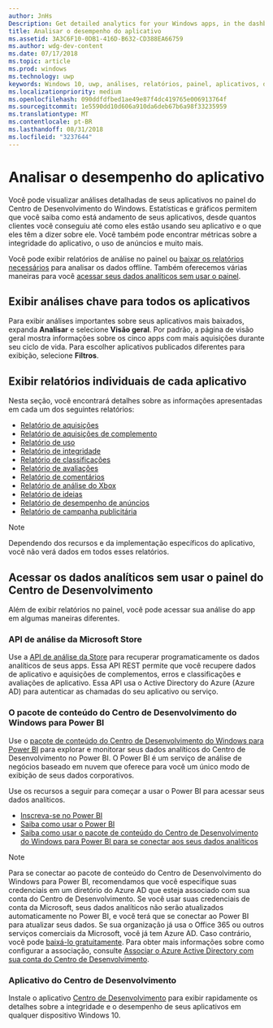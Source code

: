 ```yaml
---
author: JnHs
Description: Get detailed analytics for your Windows apps, in the dashboard or via other methods.
title: Analisar o desempenho do aplicativo
ms.assetid: 3A3C6F10-0DB1-416D-B632-CD388EA66759
ms.author: wdg-dev-content
ms.date: 07/17/2018
ms.topic: article
ms.prod: windows
ms.technology: uwp
keywords: Windows 10, uwp, análises, relatórios, painel, aplicativos, dados, métricas
ms.localizationpriority: medium
ms.openlocfilehash: 090ddfdfbed1ae49e87f4dc419765e006913764f
ms.sourcegitcommit: 1e5590dd10d606a910da6deb67b6a98f33235959
ms.translationtype: MT
ms.contentlocale: pt-BR
ms.lasthandoff: 08/31/2018
ms.locfileid: "3237644"
---
```

# <a name="analyze-app-performance"></a>Analisar o desempenho do aplicativo

Você pode visualizar análises detalhadas de seus aplicativos no painel do Centro de Desenvolvimento do Windows. Estatísticas e gráficos permitem que você saiba como está andamento de seus aplicativos, desde quantos clientes você conseguiu até como eles estão usando seu aplicativo e o que eles têm a dizer sobre ele. Você também pode encontrar métricas sobre a integridade do aplicativo, o uso de anúncios e muito mais.

Você pode exibir relatórios de análise no painel ou [baixar os relatórios necessários](download-analytic-reports.md) para analisar os dados offline. Também oferecemos várias maneiras para você [acessar seus dados analíticos sem usar o painel](#no-dashboard).

## <a name="view-key-analytics-for-all-your-apps"></a>Exibir análises chave para todos os aplicativos

Para exibir análises importantes sobre seus aplicativos mais baixados, expanda **Analisar** e selecione **Visão geral**. Por padrão, a página de visão geral mostra informações sobre os cinco apps com mais aquisições durante seu ciclo de vida. Para escolher aplicativos publicados diferentes para exibição, selecione **Filtros**.

## <a name="view-individual-reports-for-each-app"></a>Exibir relatórios individuais de cada aplicativo

Nesta seção, você encontrará detalhes sobre as informações apresentadas em cada um dos seguintes relatórios:

-   [Relatório de aquisições](acquisitions-report.md)
-   [Relatório de aquisições de complemento](add-on-acquisitions-report.md)
-   [Relatório de uso](usage-report.md)
-   [Relatório de integridade](health-report.md)
-   [Relatório de classificações](ratings-report.md)
-   [Relatório de avaliações](reviews-report.md)
-   [Relatório de comentários](feedback-report.md)
-   [Relatório de análise do Xbox](xbox-analytics-report.md)
-   [Relatório de ideias](insights-report.md)
-   [Relatório de desempenho de anúncios](advertising-performance-report.md)
-   [Relatório de campanha publicitária](promote-your-app-report.md)


> [!NOTE]
> Dependendo dos recursos e da implementação específicos do aplicativo, você não verá dados em todos esses relatórios.

<span id="no-dashboard"/>

## <a name="access-analytics-data-without-using-the-dev-center-dashboard"></a>Acessar os dados analíticos sem usar o painel do Centro de Desenvolvimento

Além de exibir relatórios no painel, você pode acessar sua análise do app em algumas maneiras diferentes.

### <a name="microsoft-store-analytics-api"></a>API de análise da Microsoft Store

Use a [API de análise da Store](../monetize/access-analytics-data-using-windows-store-services.md) para recuperar programaticamente os dados analíticos de seus apps. Essa API REST permite que você recupere dados de aplicativo e aquisições de complementos, erros e classificações e avaliações de aplicativo. Essa API usa o Active Directory do Azure (Azure AD) para autenticar as chamadas do seu aplicativo ou serviço.

### <a name="windows-dev-center-content-pack-for-power-bi"></a>O pacote de conteúdo do Centro de Desenvolvimento do Windows para Power BI

Use o [pacote de conteúdo do Centro de Desenvolvimento do Windows para Power BI](https://powerbi.microsoft.com/documentation/powerbi-content-pack-windows-dev-center/) para explorar e monitorar seus dados analíticos do Centro de Desenvolvimento no Power BI. O Power BI é um serviço de análise de negócios baseado em nuvem que oferece para você um único modo de exibição de seus dados corporativos.

Use os recursos a seguir para começar a usar o Power BI para acessar seus dados analíticos.

* [Inscreva-se no Power BI](https://powerbi.microsoft.com/documentation/powerbi-service-self-service-signup-for-power-bi/)
* [Saiba como usar o Power BI](https://powerbi.microsoft.com/guided-learning/)
* [Saiba como usar o pacote de conteúdo do Centro de Desenvolvimento do Windows para Power BI para se conectar aos seus dados analíticos](https://powerbi.microsoft.com/documentation/powerbi-content-pack-windows-dev-center/)

> [!NOTE]
> Para se conectar ao pacote de conteúdo do Centro de Desenvolvimento do Windows para Power BI, recomendamos que você especifique suas credenciais em um diretório do Azure AD que esteja associado com sua conta do Centro de Desenvolvimento. Se você usar suas credenciais de conta da Microsoft, seus dados analíticos não serão atualizados automaticamente no Power BI, e você terá que se conectar ao Power BI para atualizar seus dados. Se sua organização já usa o Office 365 ou outros serviços comerciais da Microsoft, você já tem Azure AD. Caso contrário, você pode [baixá-lo gratuitamente](http://go.microsoft.com/fwlink/p/?LinkId=703757). Para obter mais informações sobre como configurar a associação, consulte [Associar o Azure Active Directory com sua conta do Centro de Desenvolvimento](associate-azure-ad-with-dev-center.md).

### <a name="dev-center-app"></a>Aplicativo do Centro de Desenvolvimento

Instale o aplicativo [Centro de Desenvolvimento](https://www.microsoft.com/store/apps/dev-center/9nblggh4r5ws) para exibir rapidamente os detalhes sobre a integridade e o desempenho de seus aplicativos em qualquer dispositivo Windows 10.

